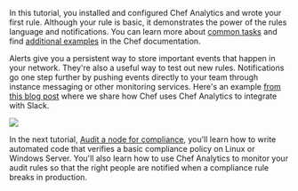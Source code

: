In this tutorial, you installed and configured Chef Analytics and wrote your first rule. Although your rule is basic, it demonstrates the power of the rules language and notifications. You can learn more about [common tasks](https://docs.chef.io/analytics_webui_tasks.html) and find [additional examples](https://docs.chef.io/analytics_rules.html#examples) in the Chef documentation.

Alerts give you a persistent way to store important events that happen in your network. They're also a useful way to test out new rules. Notifications go one step further by pushing events directly to your team through instance messaging or other monitoring services. Here's an example [from this blog post](https://www.chef.io/blog/2015/07/24/chef-analytics-slack-awesome/) where we share how Chef uses Chef Analytics to integrate with Slack.

![](chef-analytics/slack-notification.png)

In the next tutorial, [Audit a node for compliance](/controls-for-compliance/), you'll learn how to write automated code that verifies a basic compliance policy on Linux or Windows Server. You'll also learn how to use Chef Analytics to monitor your audit rules so that the right people are notified when a compliance rule breaks in production.
